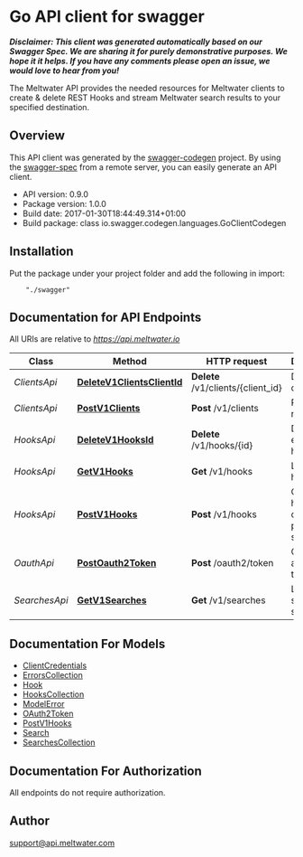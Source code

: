 # Go API client for swagger

_**Disclaimer: This client was generated automatically based on our Swagger Spec. We are sharing it for purely demonstrative purposes. We hope it it helps. If you have any comments please open an issue, we would love to hear from you!**_

The Meltwater API provides the needed resources for Meltwater clients to create & delete REST Hooks and stream Meltwater search results to your specified destination.

## Overview
This API client was generated by the [swagger-codegen](https://github.com/swagger-api/swagger-codegen) project.  By using the [swagger-spec](https://github.com/swagger-api/swagger-spec) from a remote server, you can easily generate an API client.

- API version: 0.9.0
- Package version: 1.0.0
- Build date: 2017-01-30T18:44:49.314+01:00
- Build package: class io.swagger.codegen.languages.GoClientCodegen

## Installation
Put the package under your project folder and add the following in import:
```
    "./swagger"
```

## Documentation for API Endpoints

All URIs are relative to *https://api.meltwater.io*

Class | Method | HTTP request | Description
------------ | ------------- | ------------- | -------------
*ClientsApi* | [**DeleteV1ClientsClientId**](docs/ClientsApi.md#deletev1clientsclientid) | **Delete** /v1/clients/{client_id} | Delete client.
*ClientsApi* | [**PostV1Clients**](docs/ClientsApi.md#postv1clients) | **Post** /v1/clients | Register new client
*HooksApi* | [**DeleteV1HooksId**](docs/HooksApi.md#deletev1hooksid) | **Delete** /v1/hooks/{id} | Delete an existing hook.
*HooksApi* | [**GetV1Hooks**](docs/HooksApi.md#getv1hooks) | **Get** /v1/hooks | List all hooks.
*HooksApi* | [**PostV1Hooks**](docs/HooksApi.md#postv1hooks) | **Post** /v1/hooks | Creates a hook for one of your predefined searches.
*OauthApi* | [**PostOauth2Token**](docs/OauthApi.md#postoauth2token) | **Post** /oauth2/token | Create an access token
*SearchesApi* | [**GetV1Searches**](docs/SearchesApi.md#getv1searches) | **Get** /v1/searches | List your saved searches.


## Documentation For Models

 - [ClientCredentials](docs/ClientCredentials.md)
 - [ErrorsCollection](docs/ErrorsCollection.md)
 - [Hook](docs/Hook.md)
 - [HooksCollection](docs/HooksCollection.md)
 - [ModelError](docs/ModelError.md)
 - [OAuth2Token](docs/OAuth2Token.md)
 - [PostV1Hooks](docs/PostV1Hooks.md)
 - [Search](docs/Search.md)
 - [SearchesCollection](docs/SearchesCollection.md)


## Documentation For Authorization

 All endpoints do not require authorization.


## Author

support@api.meltwater.com


